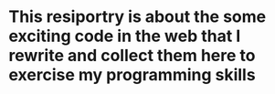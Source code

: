 # This resiportry is about the some exciting code in the web that I rewrite and collect them here to exercise my programming skills

